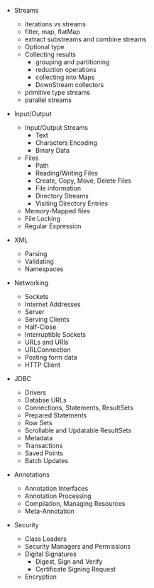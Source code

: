 - Streams
  - iterations vs streams
  - filter, map, flatMap
  - extract substreams and combine streams
  - Optional type
  - Collecting results
    - grouping and partitioning
    - reduction operations
    - collecting into Maps
    - DownStream collectors
  - primitive type streams
  - parallel streams

- Input/Output
  - Input/Output Streams
    - Text
    - Characters Encoding
    - Binary Data
  - Files
    - Path
    - Reading/Writing Files
    - Create, Copy, Move, Delete Files
    - File information
    - Directory Streams
    - Visiting Directory Entries
  - Memory-Mapped files
  - File Locking
  - Regular Expression

- XML
  - Parsing
  - Validating
  - Namespaces

- Networking
  - Sockets
  - Internet Addresses
  - Server
  - Serving Clients
  - Half-Close
  - Interruptible Sockets
  - URLs and URIs
  - URLConnection
  - Posting form data
  - HTTP Client

- JDBC
  - Drivers
  - Databse URLs
  - Connections, Statements, ResultSets
  - Prepared Statements
  - Row Sets
  - Scrollable and Updatable ResultSets
  - Metadata
  - Transactions
  - Saved Points
  - Batch Updates


- Annotations
  - Annotation Interfaces
  - Annotation Processing
  - Compilation, Managing Resources
  - Meta-Annotation

- Security
  - Class Loaders
  - Security Managers and Permissions
  - Digital Signatures
    - Digest, Sign and Verify
    - Certificate Signing Request
  - Encryption


